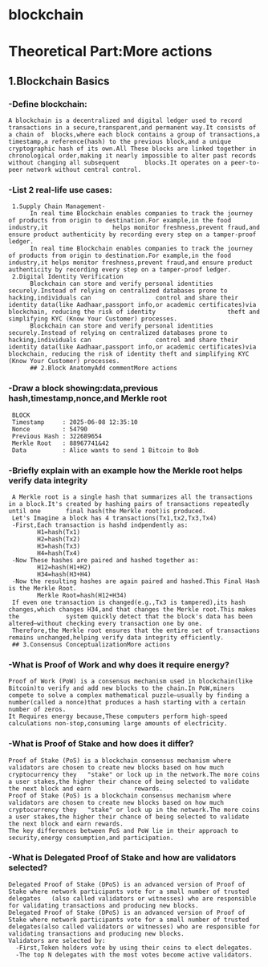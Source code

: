 # blockchain
# Theoretical Part:More actions
## 1.Blockchain Basics
  ### -Define blockchain:
    A blockchain is a decentralized and digital ledger used to record transactions in a secure,transparent,and permanent way.It consists of a chain of  blocks,where each block contains a group of transactions,a timestamp,a reference(hash) to the previous block,and a unique cryptographic hash of its own.All These blocks are linked together in chronological order,making it nearly impossible to alter past records without changing all subsequent       blocks.It operates on a peer-to-peer network without central control.
  ### -List 2 real-life use cases:
     1.Supply Chain Management-
          In real time Blockchain enables companies to track the journey of products from origin to destination.For example,in the food industry,it                  helps monitor freshness,prevent fraud,and ensure product authenticity by recording every step on a tamper-proof ledger.
          In real time Blockchain enables companies to track the journey of products from origin to destination.For example,in the food industry,it helps monitor freshness,prevent fraud,and ensure product authenticity by recording every step on a tamper-proof ledger.
     2.Digital Identity Verification
          Blockchain can store and verify personal identities securely.Instead of relying on centralized databases prone to hacking,individuals can                  control and share their identity data(like Aadhaar,passport info,or academic certificates)via blockchain, reducing the risk of identity                    theft and simplifying KYC (Know Your Customer) processes.
          Blockchain can store and verify personal identities securely.Instead of relying on centralized databases prone to hacking,individuals can                  control and share their identity data(like Aadhaar,passport info,or academic certificates)via blockchain, reducing the risk of identity theft and simplifying KYC (Know Your Customer) processes.
          ## 2.Block AnatomyAdd commentMore actions
  ### -Draw a block showing:data,previous hash,timestamp,nonce,and Merkle root
     BLOCK
     Timestamp     : 2025-06-08 12:35:10
     Nonce         : 54790
     Previous Hash : 322689654
     Merkle Root   : 88967741&42
     Data          : Alice wants to send 1 Bitcoin to Bob
  ### -Briefly explain with an example how the Merkle root helps verify data integrity
     A Merkle root is a single hash that summarizes all the transactions in a block.It's created by hashing pairs of transactions repeatedly until one       final hash(the Merkle root)is produced.  
     Let's Imagine a block has 4 transactions(Tx1,tx2,Tx3,Tx4)
     -First,Each transaction is hashd indpendently as:
            H1=hash(Tx1)
            H2=hash(Tx2)
            H3=hash(Tx3)
            H4=hash(Tx4)
     -Now These hashes are paired and hashed together as:
            H12=hash(H1+H2)
            H34=hash(H3+H4)
     -Now the resulting hashes are again paired and hashed.This Final Hash is the Merkle Root.   
            Merkle Root=hash(H12+H34)    
     If even one transaction is changed(e.g.,Tx3 is tampered),its hash changes,which changes H34,and that changes the Merkle root.This makes the             system quickly detect that the block's data has been altered—without checking every transaction one by one.  
     Therefore,the Merkle root ensures that the entire set of transactions remains unchanged,helping verify data integrity efficiently.
     ## 3.Consensus ConceptualizationMore actions
  ### -What is Proof of Work and why does it require energy?
    Proof of Work (PoW) is a consensus mechanism used in blockchain(like Bitcoin)to verify and add new blocks to the chain.In PoW,miners compete to solve a complex mathematical puzzle—usually by finding a number(called a nonce)that produces a hash starting with a certain number of zeros.
    It Requires energy because,These computers perform high-speed calculations non-stop,consuming large amounts of electricity.
  ### -What is Proof of Stake and how does it differ?
    Proof of Stake (PoS) is a blockchain consensus mechanism where validators are chosen to create new blocks based on how much cryptocurrency they   "stake" or lock up in the network.The more coins a user stakes,the higher their chance of being selected to validate the next block and earn            rewards.
    Proof of Stake (PoS) is a blockchain consensus mechanism where validators are chosen to create new blocks based on how much cryptocurrency they   "stake" or lock up in the network.The more coins a user stakes,the higher their chance of being selected to validate the next block and earn rewards.
    The key differences between PoS and PoW lie in their approach to security,energy consumption,and participation.
  ### -What is Delegated Proof of Stake and how are validators selected?
    Delegated Proof of Stake (DPoS) is an advanced version of Proof of Stake where network participants vote for a small number of trusted delegates   (also called validators or witnesses) who are responsible for validating transactions and producing new blocks.
    Delegated Proof of Stake (DPoS) is an advanced version of Proof of Stake where network participants vote for a small number of trusted delegates(also called validators or witnesses) who are responsible for validating transactions and producing new blocks.
    Validators are selected by:
      -First,Token holders vote by using their coins to elect delegates.
      -The top N delegates with the most votes become active validators.
      
